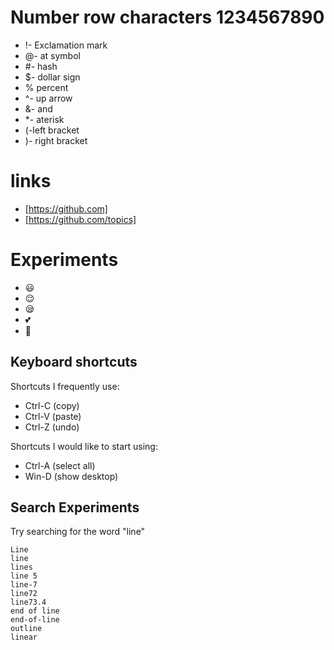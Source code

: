 # Number row characters 1234567890
- !- Exclamation mark
- @- at symbol
- #- hash
- $- dollar sign
- % percent
- ^- up arrow
- &- and
- *- aterisk
- (-left bracket
- )- right bracket
# links
- [https://github.com]
- [https://github.com/topics]
# Experiments
- :smiley:
- :relieved:
- :sleepy:
- :two_hearts:
- :clap:
## Keyboard shortcuts
Shortcuts I frequently use: 
- Ctrl-C (copy)
- Ctrl-V (paste)
- Ctrl-Z (undo)

Shortcuts I would like to start using: 
- Ctrl-A (select all)
- Win-D (show desktop)
## Search Experiments
Try searching for the word "line"

```
Line
line
lines
line 5
line-7
line72
line73.4
end of line
end-of-line
outline
linear
```